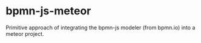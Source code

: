 # bpmn-js-meteor
Primitive approach of integrating the bpmn-js modeler (from bpmn.io) into a meteor project.
